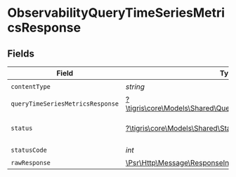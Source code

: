# ObservabilityQueryTimeSeriesMetricsResponse


## Fields

| Field                                                                                                               | Type                                                                                                                | Required                                                                                                            | Description                                                                                                         |
| ------------------------------------------------------------------------------------------------------------------- | ------------------------------------------------------------------------------------------------------------------- | ------------------------------------------------------------------------------------------------------------------- | ------------------------------------------------------------------------------------------------------------------- |
| `contentType`                                                                                                       | *string*                                                                                                            | :heavy_check_mark:                                                                                                  | N/A                                                                                                                 |
| `queryTimeSeriesMetricsResponse`                                                                                    | [?\tigris\core\Models\Shared\QueryTimeSeriesMetricsResponse](../../models/shared/QueryTimeSeriesMetricsResponse.md) | :heavy_minus_sign:                                                                                                  | OK                                                                                                                  |
| `status`                                                                                                            | [?\tigris\core\Models\Shared\Status](../../models/shared/Status.md)                                                 | :heavy_minus_sign:                                                                                                  | Default error response                                                                                              |
| `statusCode`                                                                                                        | *int*                                                                                                               | :heavy_check_mark:                                                                                                  | N/A                                                                                                                 |
| `rawResponse`                                                                                                       | [\Psr\Http\Message\ResponseInterface](https://www.php-fig.org/psr/psr-7/#33-psrhttpmessageresponseinterface)        | :heavy_minus_sign:                                                                                                  | N/A                                                                                                                 |